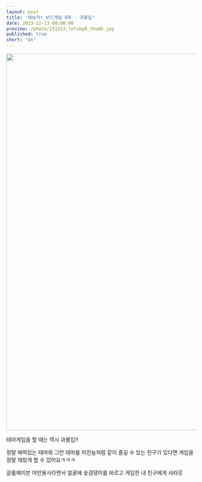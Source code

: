 ```yaml
---
layout: post
title: "해보자! 보드게임 8화 - 과몰입"
date: 2023-12-13 00:00:00
preview: /photo/231213_letsbg8_thumb.jpg
published: true
short: "on"
---
```


<img src="/photo/231213_letsbg8.jpg" width="1000">


테마게임을 할 때는 역시 과몰입!!<br>

정말 매력있는 테마와 그런 테마를 미친놈처럼 같이 즐길 수 있는 친구가 있다면 게임을 정말 재밌게 할 수 있어요ㅋㅋㅋ<br>

글룸헤이븐 야만용사라면서 얼굴에 숯검댕이를 바르고 게임한 내 친구에게 샤라웃<br>


